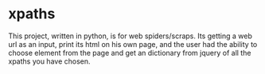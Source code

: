 xpaths
======

This project, written in python, is for web spiders/scraps. Its getting a web url as an input, print its html on his own page, and the user had the ability to choose element from the page and get an dictionary from jquery of all the xpaths you have chosen.  
